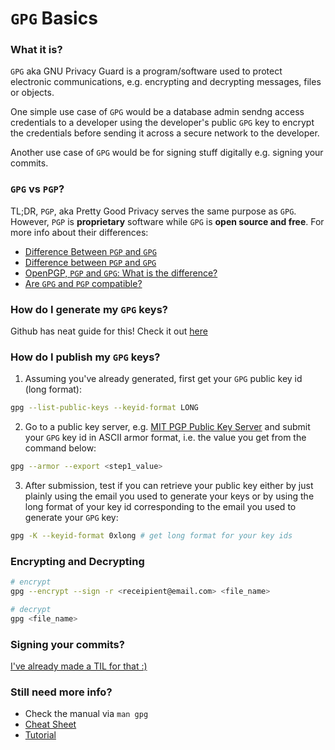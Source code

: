 # `GPG` Basics

### What it is?
`GPG` aka GNU Privacy Guard is a program/software used to protect electronic communications, e.g. encrypting and decrypting messages, files or objects.

One simple use case of `GPG` would be a database admin sendng access credentials to a developer using the developer's public `GPG` key to encrypt the credentials before sending it across a secure network to the developer.

Another use case of `GPG` would be for signing stuff digitally e.g. signing your commits.

### `GPG` vs `PGP`?
TL;DR, `PGP`, aka Pretty Good Privacy serves the same purpose as `GPG`. However, `PGP` is **proprietary** software while `GPG` is **open source and free**. For more info about their differences:

- [Difference Between `PGP` and `GPG`](http://www.differencebetween.net/technology/software-technology/difference-between-pgp-and-gpg/)
- [Difference between `PGP` and `GPG`](http://askubuntu.com/questions/186805/difference-between-pgp-and-gpg)
- [OpenPGP, `PGP` and `GPG`: What is the difference?](https://www.goanywhere.com/blog/2013/07/18/openpgp-pgp-gpg-difference)
- [Are `GPG` and `PGP` compatible?](http://crypto.stackexchange.com/questions/13111/if-pgp-and-gpg-both-follow-the-openpgp-standard-are-they-100-compatible-in-all)

### How do I generate my `GPG` keys?
Github has neat guide for this! Check it out [here](https://help.github.com/articles/generating-a-new-gpg-key/)

### How do I publish my `GPG` keys?
1. Assuming you've already generated, first get your `GPG` public key id (long format):
```sh
gpg --list-public-keys --keyid-format LONG
```

2. Go to a public key server, e.g. [MIT PGP Public Key Server](https://pgp.mit.edu/) and submit your `GPG` key id in ASCII armor format, i.e. the value you get from the command below:
```sh
gpg --armor --export <step1_value>
```

3. After submission, test if you can retrieve your public key either by just plainly using the email you used to generate your keys or by using the long format of your key id corresponding to the email you used to generate your `GPG` key:
```sh
gpg -K --keyid-format 0xlong # get long format for your key ids
```

### Encrypting and Decrypting
```sh
# encrypt
gpg --encrypt --sign -r <receipient@email.com> <file_name>

# decrypt
gpg <file_name>
```

### Signing your commits?
[I've already made a TIL for that :)](../git/commit-signing.md)

### Still need more info?
- Check the manual via `man gpg`
- [Cheat Sheet](http://irtfweb.ifa.hawaii.edu/~lockhart/gpg/)
- [Tutorial](https://futureboy.us/pgp.html)
